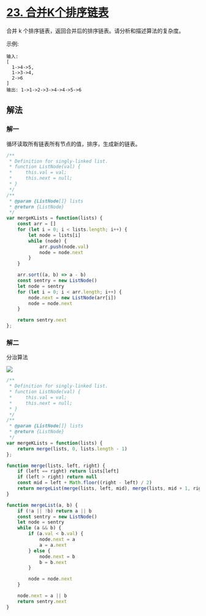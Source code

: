 # [23. 合并K个排序链表](https://leetcode-cn.com/problems/merge-k-sorted-lists/)
合并 k 个排序链表，返回合并后的排序链表。请分析和描述算法的复杂度。

示例:
```
输入:
[
  1->4->5,
  1->3->4,
  2->6
]
输出: 1->1->2->3->4->4->5->6
```
## 解法
### 解一
循环读取所有链表所有节点的值，排序，生成新的链表。
```js
/**
 * Definition for singly-linked list.
 * function ListNode(val) {
 *     this.val = val;
 *     this.next = null;
 * }
 */
/**
 * @param {ListNode[]} lists
 * @return {ListNode}
 */
var mergeKLists = function(lists) {
    const arr = []
    for (let i = 0; i < lists.length; i++) {
        let node = lists[i]
        while (node) {
            arr.push(node.val)
            node = node.next
        }
    }

    arr.sort((a, b) => a - b)
    const sentry = new ListNode()
    let node = sentry
    for (let i = 0; i < arr.length; i++) {
        node.next = new ListNode(arr[i])
        node = node.next
    }

    return sentry.next
};
```
### 解二
分治算法

![](https://pic.leetcode-cn.com/6f70a6649d2192cf32af68500915d84b476aa34ec899f98766c038fc9cc54662-image.png)
```js
/**
 * Definition for singly-linked list.
 * function ListNode(val) {
 *     this.val = val;
 *     this.next = null;
 * }
 */
/**
 * @param {ListNode[]} lists
 * @return {ListNode}
 */
var mergeKLists = function(lists) {
    return merge(lists, 0, lists.length - 1)
};

function merge(lists, left, right) {
    if (left == right) return lists[left]
    if (left > right) return null
    const mid = left + Math.floor((right - left) / 2)
    return mergeList(merge(lists, left, mid), merge(lists, mid + 1, right))
}

function mergeList(a, b) {
    if (!a || !b) return a || b
    const sentry = new ListNode()
    let node = sentry
    while (a && b) {
        if (a.val < b.val) {
            node.next = a
            a = a.next
        } else {
            node.next = b
            b = b.next
        }

        node = node.next
    }

    node.next = a || b
    return sentry.next
}
```

